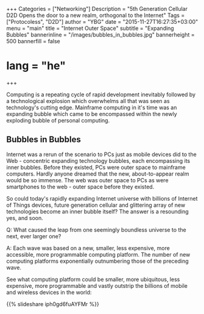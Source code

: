 +++
Categories = ["Networking"]
Description = "5th Generation Cellular D2D Opens the door to a new realm, orthogonal to the Internet"
Tags = ["Protocoless", "D2D"]
author = "YBG"
date = "2015-11-27T16:27:35+03:00"
menu = "main"
title = "Internet Outer Space"
subtitle = "Expanding Bubbles"
bannerinline = "/images/bubbles_in_bubbles.jpg"
bannerheight = 500
bannerfill = false
# lang = "he"
+++


Computing is a repeating cycle of rapid development inevitably followed by a technological explosion which overwhelms all that was seen as technology's cutting edge. Mainframe computing in it's time was an expanding bubble which came to be encompassed within the newly exploding bubble of personal computing.

## Bubbles in Bubbles

Internet was a rerun of the scenario to PCs just as mobile devices did to the Web - concentric expanding technology bubbles, each encompassing its inner bubbles. Before they existed, PCs were outer space to mainframe computers. Hardly anyone dreamed that the new, about-to-appear realm would be so immense. The web was outer space to PCs as were smartphones to the web - outer space before they existed.

So could today's rapidly expanding Internet universe with billions of Internet of Things devices, future generation cellular and glittering array of new technologies become an inner bubble itself? The answer is a resounding yes, and soon.

Q: What caused the leap from one seemingly boundless universe to the next, ever larger one? 

A: Each wave was based on a new, smaller, less expensive, more accessible, more programmable computing platform. The number of new computing platforms exponentially outnumbering those of the preceding wave.

See what computing platform could be smaller, more ubiquitous, less expensive, more programmable and vastly outstrip the billions of mobile and wireless devices in the world:

{{% slideshare iph0gd6fuAYFMr %}}
